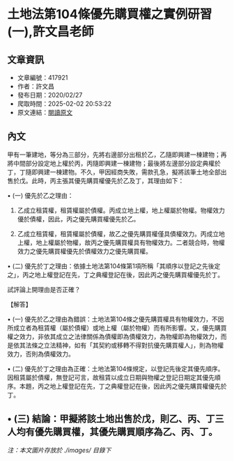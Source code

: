 # 土地法第104條優先購買權之實例研習(一),許文昌老師

## 文章資訊
- 文章編號：417921
- 作者：許文昌
- 發布日期：2020/02/27
- 爬取時間：2025-02-02 20:53:22
- 原文連結：[閱讀原文](https://real-estate.get.com.tw/Columns/detail.aspx?no=417921)

## 內文
甲有一筆建地，等分為三部分，先將右邊部分出租於乙，乙隨即興建一棟建物；再將中間部分設定地上權於丙，丙隨即興建一棟建物；最後將左邊部分設定典權於丁，丁隨即興建一棟建物。不久，甲因經商失敗，需款孔急，擬將該筆土地全部出售於戊。此時，丙主張其優先購買權優先於乙及丁，其理由如下：

• (一) 優先於乙之理由：

1. 乙成立租賃權，租賃權屬於債權。丙成立地上權，地上權屬於物權。物權效力優於債權，因此，丙之優先購買權優先於乙。

2. 乙成立租賃權，租賃權屬於債權，故乙之優先購買權僅具債權效力。丙成立地上權，地上權屬於物權，故丙之優先購買權具有物權效力。二者競合時，物權效力之優先購買權優先於債權效力之優先購買權。

• (二) 優先於丁之理由：依據土地法第104條第1項所稱「其順序以登記之先後定之」，丙之地上權登記在先，丁之典權登記在後，因此丙之優先購買權優先於丁。

試評論上開理由是否正確？

【解答】

• (一) 優先於乙之理由為錯誤：土地法第104條之優先購買權具有物權效力，不因所成立者為租賃權（屬於債權）或地上權（屬於物權）而有所影響。又，優先購買權之效力，非依其成立之法律關係為債權即為債權效力，為物權即為物權效力，而是依其法條之立法精神，如有「其契約或移轉不得對抗優先購買權人」，則為物權效力，否則為債權效力。

• (二) 優先於丁之理由為正確：土地法第104條規定，以登記先後定其優先順序。因租賃屬於債權，無登記可言，故租賃以成立日期與物權之登記日期定其優先順序。本題，丙之地上權登記在先，丁之典權登記在後，因此丙之優先購買權優先於丁。

• (三) 結論：甲擬將該土地出售於戊，則乙、丙、丁三人均有優先購買權，其優先購買順序為乙、丙、丁。
---
*注：本文圖片存放於 ./images/ 目錄下*
